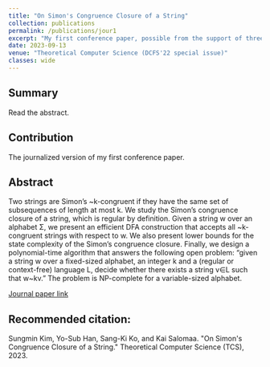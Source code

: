 ```yaml
---
title: "On Simon's Congruence Closure of a String"
collection: publications
permalink: /publications/jour1
excerpt: "My first conference paper, possible from the support of three great professors."
date: 2023-09-13
venue: "Theoretical Computer Science (DCFS'22 special issue)"
classes: wide
---
```

## Summary
Read the abstract.

## Contribution
The journalized version of my first conference paper.

## Abstract
Two strings are Simon’s ~k-congruent if they have the same set of subsequences of length at most k.
We study the Simon’s congruence closure of a string, which is regular by definition.
Given a string w over an alphabet Σ, we present an efficient DFA construction
that accepts all ~k-congruent strings with respect to w.
We also present lower bounds for the state complexity of the Simon’s congruence closure.
Finally, we design a polynomial-time algorithm that answers the following open problem:
“given a string w over a fixed-sized alphabet, an integer k and a (regular or context-free) language L,
decide whether there exists a string v∈L such that w~kv.”
The problem is NP-complete for a variable-sized alphabet.

[Journal paper link](https://www.sciencedirect.com/science/article/pii/S0304397523003912?via%3Dihub)

## Recommended citation:
Sungmin Kim, Yo-Sub Han, Sang-Ki Ko, and Kai Salomaa. "On Simon's Congruence Closure of a String." Theoretical Computer Science (TCS), 2023.
